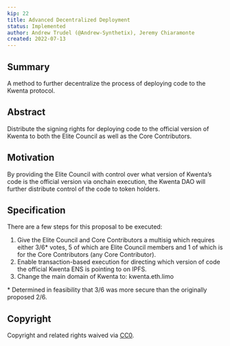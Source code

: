 ```yaml
---
kip: 22
title: Advanced Decentralized Deployment 
status: Implemented
author: Andrew Trudel (@Andrew-Synthetix), Jeremy Chiaramonte 
created: 2022-07-13
---
```


## Summary

A method to further decentralize the process of deploying code to the Kwenta protocol.

## Abstract

Distribute the signing rights for deploying code to the official version of Kwenta to both the Elite Council as well as the Core Contributors.

## Motivation

By providing the Elite Council with control over what version of Kwenta’s code is the official version via onchain execution, the Kwenta DAO will further distribute control of the code to token holders. 

## Specification

There are a few steps for this proposal to be executed: 

1. Give the Elite Council and Core Contributors a multisig which requires either 3/6* votes, 5 of which are Elite Council members and 1 of which is for the Core Contributors (any Core Contributor). 
2. Enable transaction-based execution for directing which version of code the official Kwenta ENS is pointing to on IPFS. 
3. Change the main domain of Kwenta to: kwenta.eth.limo

\* Determined in feasibility that 3/6 was more secure than the originally proposed 2/6.

## Copyright

Copyright and related rights waived via [CC0](https://creativecommons.org/publicdomain/zero/1.0/).

